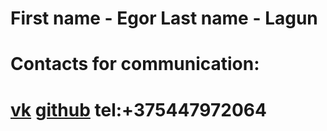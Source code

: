 **First name** - Egor 
**Last name** - Lagun
====
# Сontacts for communication:
[vk](https://vk.com/id179141729)
[github](https://github.com/NITO666)
tel:+375447972064
====